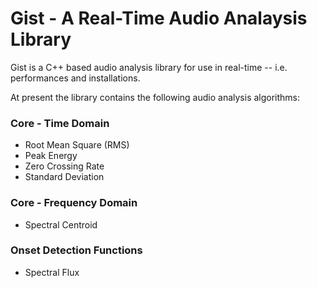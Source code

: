 Gist - A Real-Time Audio Analaysis Library
==================================

Gist is a C++ based audio analysis library for use in real-time -- i.e. performances and installations.

At present the library contains the following audio analysis algorithms:

### Core - Time Domain

* Root Mean Square (RMS)
* Peak Energy
* Zero Crossing Rate
* Standard Deviation

### Core - Frequency Domain 

* Spectral Centroid


### Onset Detection Functions

* Spectral Flux
		